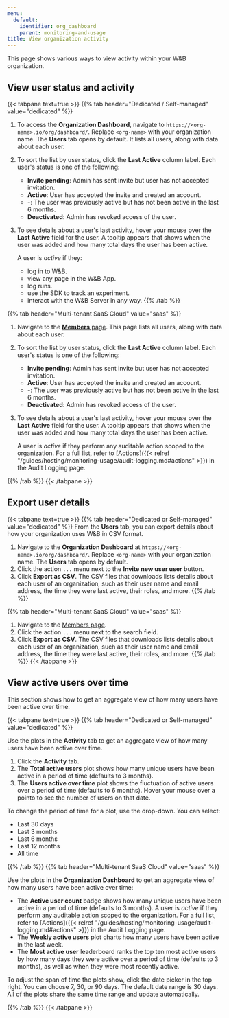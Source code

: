 ```yaml
---
menu:
  default:
    identifier: org_dashboard
    parent: monitoring-and-usage
title: View organization activity
---
```


This page shows various ways to view activity within your W&B organization.

## View user status and activity

{{< tabpane text=true >}}
{{% tab header="Dedicated / Self-managed" value="dedicated" %}}
1. To access the **Organization Dashboard**, navigate to `https://<org-name>.io/org/dashboard/`. Replace `<org-name>` with your organization name. The **Users** tab opens by default. It lists all users, along with data about each user.
1. To sort the list by user status, click the **Last Active** column label. Each user's status is one of the following:

    * **Invite pending**: Admin has sent invite but user has not accepted invitation. 
    * **Active**: User has accepted the invite and created an account.
    * **-**: The user was previously active but has not been active in the last 6 months.
    * **Deactivated**: Admin has revoked access of the user.
1. To see details about a user's last activity, hover your mouse over the **Last Active** field for the user.  A tooltip appears that shows when the user was added and how many total days the user has been active.

    A user is _active_ if they:
    - log in to W&B.
    - view any page in the W&B App.
    - log runs.
    - use the SDK to track an experiment.
    - interact with the W&B Server in any way.
{{% /tab %}}

{{% tab header="Multi-tenant SaaS Cloud" value="saas" %}}
1. Navigate to the [**Members** page](https://wandb.ai/account-settings/wandb/members/). This page lists all users, along with data about each user.
1. To sort the list by user status, click the **Last Active** column label. Each user's status is one of the following:

    * **Invite pending**: Admin has sent invite but user has not accepted invitation. 
    * **Active**: User has accepted the invite and created an account.
    * **-**: The user was previously active but has not been active in the last 6 months.
    * **Deactivated**: Admin has revoked access of the user.
1. To see details about a user's last activity, hover your mouse over the **Last Active** field for the user.  A tooltip appears that shows when the user was added and how many total days the user has been active.

    A user is _active_ if they perform any auditable action scoped to the organization. For a full list, refer to [Actions]({{< relref "/guides/hosting/monitoring-usage/audit-logging.md#actions" >}}) in the Audit Logging page.

{{% /tab %}}
{{< /tabpane >}}

## Export user details

{{< tabpane text=true >}}
{{% tab header="Dedicated or Self-managed" value="dedicated" %}}
From the **Users** tab, you can export details about how your organization uses W&B in CSV format.

1. Navigate to the **Organization Dashboard** at `https://<org-name>.io/org/dashboard/`. Replace `<org-name>` with your organization name. The **Users** tab opens by default.
1. Click the action `...` menu next to the **Invite new user user** button.
1. Click **Export as CSV**. The CSV files that downloads lists details about each user of an organization, such as their user name and email address, the time they were last active, their roles, and more.
{{% /tab %}}


{{% tab header="Multi-tenant SaaS Cloud" value="saas" %}}
1. Navigate to the [Members page](https://wandb.ai/account-settings/wandb/members/).
1. Click the action `...` menu next to the search field.
1. Click **Export as CSV**. The CSV files that downloads lists details about each user of an organization, such as their user name and email address, the time they were last active, their roles, and more.
{{% /tab %}}
{{< /tabpane >}}

## View active users over time
This section shows how to get an aggregate view of how many users have been active over time.

{{< tabpane text=true >}}
{{% tab header="Dedicated or Self-managed" value="dedicated" %}}

Use the plots in the **Activity** tab to get an aggregate view of how many users have been active over time.

1. Click the **Activity** tab.
1. The **Total active users** plot shows how many unique users have been active in a period of time (defaults to 3 months).
1. The **Users active over time** plot shows the fluctuation of active users over a period of time (defaults to 6 months). Hover your mouse over a pointo to see the number of users on that date.

To change the period of time for a plot, use the drop-down. You can select:
- Last 30 days
- Last 3 months
- Last 6 months
- Last 12 months
- All time

{{% /tab %}}
{{% tab header="Multi-tenant SaaS Cloud" value="saas" %}}

Use the plots in the **Organization Dashboard** to get an aggregate view of how many users have been active over time:

- The **Active user count** badge shows how many unique users have been active in a period of time (defaults to 3 months). A user is _active_ if they perform any auditable action scoped to the organization. For a full list, refer to [Actions]({{< relref "/guides/hosting/monitoring-usage/audit-logging.md#actions" >}}) in the Audit Logging page.
- The **Weekly active users** plot charts how many users have been active in the last week.
- The **Most active user** leaderboard ranks the top ten most active users by how many days they were active over a period of time (defaults to 3 months), as well as when they were most recently active.

To adjust the span of time the plots show, click the date picker in the top right. You can choose 7, 30, or 90 days. The default date range is 30 days. All of the plots share the same time range and update automatically.

{{% /tab %}}
{{< /tabpane >}}